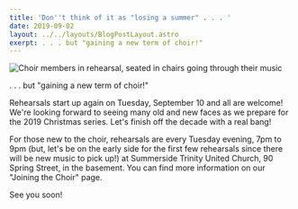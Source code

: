 ```yaml
---
title: 'Don''t think of it as "losing a summer" . . . '
date: 2019-09-02 
layout: ../../layouts/BlogPostLayout.astro
exerpt: . . . but "gaining a new term of choir!"
---
```

![](/images/20190108_204700.jpg "Choir members in rehearsal, seated in chairs going through their music")

. . . but "gaining a new term of choir!"

Rehearsals start up again on Tuesday, September 10 and all are welcome! We're looking forward to seeing many old and new faces as we prepare for the 2019 Christmas series. Let's finish off the decade with a real bang!

For those new to the choir, rehearsals are every Tuesday evening, 7pm to 9pm (but, let's be on the early side for the first few rehearsals since there will be new music to pick up!) at Summerside Trinity United Church, 90 Spring Street, in the basement. You can find more information on our "Joining the Choir" page.

See you soon!